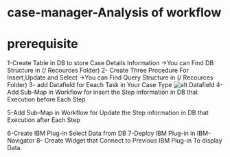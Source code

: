 # case-manager-Analysis of workflow
# prerequisite

1-Create Table in DB to store Case Details Information 
 ->You can Find DB Structure in (/ Recources Folder)
2- Create Three Procedure For Insert,Update and Select 
 ->You can Find Query Structure in (/ Recources Folder)
3- add Datafield for Eeach Task in Your Case Type
![alt Datafield](https://github.com/tabayonit/case-manager-reports/blob/master/images/dataField.PNG)
4- Add  Sub-Map in Workflow  for insert the Step information in DB that Execution before Each Step

5-Add  Sub-Map in Workflow  for Update the Step information in DB that Execution after Each Step

6-Create IBM Plug-in Select Data from DB
7-Deploy IBM Plug-in in IBM-Navigator 
8- Create Widget that Connect to Previous IBM Plug-in To display Data.
